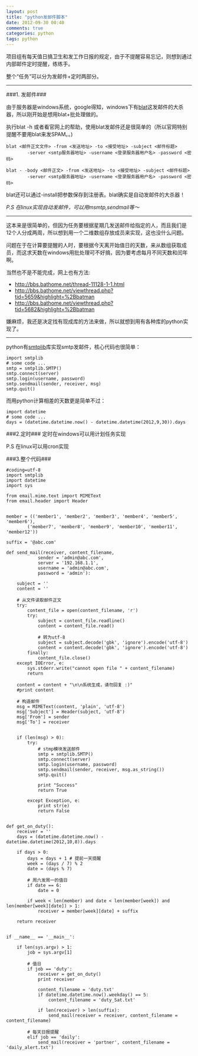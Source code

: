 ```yaml
---
layout: post
title: "python发邮件脚本"
date: 2012-09-30 00:40
comments: true
categories: python
tags: python 
---
```


[blat]: http://www.blat.net

项目组有每天值日搞卫生和发工作日报的规定，由于不提醒容易忘记，则想到通过内部邮件定时提醒，练练手。

整个“任务”可以分为发邮件+定时两部分。


---

###1. 发邮件###

由于服务器是windows系统，google得知，windows下有[blat]这发邮件的大杀器，所以刚开始是想用blat+批处理做的。

执行blat -h 或者看官网上的帮助，使用blat发邮件还是很简单的（所以官网特别提醒不要用blat来发SPAM。。)

    blat <邮件正文文件> -from <发送地址> -to <接受地址> -subject <邮件标题> 
            -server <smtp服务器地址> -username <登录服务器用户名> -password <密码>

    blat - -body <邮件正文> -from <发送地址> -to <接受地址> -subject <邮件标题> 
            -server <smtp服务器地址> -username <登录服务器用户名> -password <密码>

blat还可以通过-install把参数保存到注册表。blat确实是自动发邮件的大杀器！

*P.S 在linux实现自动发邮件，可以用msmtp,sendmail等～*

---

这本来是很简单的，但因为任务要根据星期几发送邮件给指定的人，而且我们是12个人分成两周，所以想到用一个二维数组存放成员来实现，这也没什么问题。

问题在于在计算要提醒的人时，要根据今天离开始值日的天数，来从数组获取成员，而这求天数在windows用批处理可不好搞，因为要考虑每月不同天数和闰年啊。

当然也不是不能完成，网上也有方法:

- http://bbs.bathome.net/thread-11128-1-1.html
- http://bbs.bathome.net/viewthread.php?tid=5659&highlight=%2Bbatman
- http://bbs.bathome.net/viewthread.php?tid=5682&highlight=%2Bbatman

嫌麻烦，我还是决定找有现成库的方法来做，所以就想到用有各种库的python实现了。

<!-- more -->

---

python有[smtplib](http://docs.python.org/library/smtplib.html "smtplib")库实现smtp发邮件，核心代码也很简单：

    import smtplib
    # some code ...
    smtp = smtplib.SMTP()
    smtp.connect(server)
    smtp.login(username, password)
    smtp.sendmail(sender, receiver, msg)
    smtp.quit()

而用python计算相差的天数更是简单不过：

    import datetime
    # some code ...
    days = (datetime.datetime.now() - datetime.datetime(2012,9,30)).days


###2.定时###
定时在windows可以用计划任务实现

P.S 在linux可以用cron实现


###3.整个代码###

    #coding=utf-8
    import smtplib
    import datetime
    import sys
    
    from email.mime.text import MIMEText
    from email.header import Header
    
    
    member = (('member1', 'member2', 'member3', 'member4', 'member5', 'member6'),
            ('member7', 'member8', 'member9', 'member10', 'member11', 'member12'))
    
    suffix = '@abc.com'
    
    def send_mail(receiver, content_filename,
                sender = 'admin@abc.com',
                server = '192.168.1.1',
                username = 'admin@abc.com',
                password = 'admin'):
    
        subject = ''
        content = ''
    
        # 从文件读取邮件正文
        try:
            content_file = open(content_filename, 'r')
            try:
                subject = content_file.readline()
                content = content_file.read()
    
                # 转为utf-8
                subject = subject.decode('gbk', 'ignore').encode('utf-8')
                content = content.decode('gbk', 'ignore').encode('utf-8')
            finally:
                content_file.close()
        except IOError, e:
            sys.stderr.write("cannot open file " + content_filename)
            return
    
        content = content + "\n\n系统生成，请勿回复 :)"
        #print content
    
        # 构造邮件
        msg = MIMEText(content, 'plain', 'utf-8')
        msg['Subject'] = Header(subject, 'utf-8')
        msg['From'] = sender
        msg['To'] = receiver
    
    
        if (len(msg) > 0):
            try:
                # stmp模块发送邮件
                smtp = smtplib.SMTP()
                smtp.connect(server)
                smtp.login(username, password)
                smtp.sendmail(sender, receiver, msg.as_string())
                smtp.quit()
    
                print "Success"
                return True
    
            except Exception, e:
                print str(e)
                return False
    
    
    def get_on_duty():
        receiver = ''
        days = (datetime.datetime.now() - datetime.datetime(2012,10,8)).days
    
        if days > 0:
            days = days + 1 # 提前一天提醒
            week = (days / 7) % 2
            date = (days % 7)
    
            # 周六发周一的值日
            if date == 6:
                date = 0
    
            if week < len(member) and date < len(member[week]) and len(member[week][date]) > 1:
                receiver = member[week][date] + suffix
    
        return receiver
    
    
    if __name__ == '__main__':
    
        if len(sys.argv) > 1:
            job = sys.argv[1]
    
            # 值日
            if job == 'duty':
                receiver = get_on_duty()
                print receiver
    
                content_filename = 'duty.txt'
                if datetime.datetime.now().weekday() == 5:
                    content_filename = 'duty_Sat.txt'
    
                if len(receiver) > len(suffix):
                    send_mail(receiver = receiver, content_filename = content_filename)
    
            # 每天日报提醒
            elif job == 'daily':
                send_mail(receiver = 'partner', content_filename = 'daily_alert.txt')
